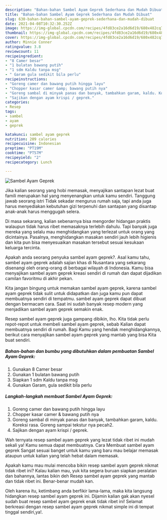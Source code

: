 ```yaml
---
description: "Bahan-bahan Sambel Ayam Geprek Sederhana dan Mudah Dibuat"
title: "Bahan-bahan Sambel Ayam Geprek Sederhana dan Mudah Dibuat"
slug: 630-bahan-bahan-sambel-ayam-geprek-sederhana-dan-mudah-dibuat
date: 2021-04-08T10:32:30.252Z
image: https://img-global.cpcdn.com/recipes/4fd83ce2a16d6d19/680x482cq70/sambel-ayam-geprek-foto-resep-utama.jpg
thumbnail: https://img-global.cpcdn.com/recipes/4fd83ce2a16d6d19/680x482cq70/sambel-ayam-geprek-foto-resep-utama.jpg
cover: https://img-global.cpcdn.com/recipes/4fd83ce2a16d6d19/680x482cq70/sambel-ayam-geprek-foto-resep-utama.jpg
author: Minnie Conner
ratingvalue: 3.8
reviewcount: 11
recipeingredient:
- "8 Camer besar"
- "1 bulatan bawang putih"
- "1 sdm Kaldu tanpa msg"
- " Garam gula sedikit bila perlu"
recipeinstructions:
- "Goreng camer dan bawang putih hingga layu"
- "Chopper kasar camer &amp; bawang putih nya"
- "Goreng sambal di minyak panas dan banyak, tambahkan garam, kaldu. Koreksi rasa. Goreng sampai tekstur nya pecah2."
- "Sajikan dengan ayam krispi / geprek."
categories:
- Resep
tags:
- sambel
- ayam
- geprek

katakunci: sambel ayam geprek 
nutrition: 209 calories
recipecuisine: Indonesian
preptime: "PT19M"
cooktime: "PT57M"
recipeyield: "2"
recipecategory: Lunch

---
```



![Sambel Ayam Geprek](https://img-global.cpcdn.com/recipes/4fd83ce2a16d6d19/680x482cq70/sambel-ayam-geprek-foto-resep-utama.jpg)

Jika kalian seorang yang hobi memasak, menyajikan santapan lezat buat famili merupakan hal yang menyenangkan untuk kamu sendiri. Tanggung jawab seorang istri Tidak sekadar mengurus rumah saja, tapi anda juga harus menyediakan kebutuhan gizi terpenuhi dan santapan yang disantap anak-anak harus menggugah selera.

Di masa  sekarang, kalian sebenarnya bisa mengorder hidangan praktis walaupun tidak harus ribet memasaknya terlebih dahulu. Tapi banyak juga mereka yang selalu mau menghidangkan yang terlezat untuk orang yang dicintainya. Pasalnya, menghidangkan masakan sendiri jauh lebih higienis dan kita pun bisa menyesuaikan masakan tersebut sesuai kesukaan keluarga tercinta. 



Apakah anda seorang penyuka sambel ayam geprek?. Asal kamu tahu, sambel ayam geprek adalah sajian khas di Nusantara yang sekarang disenangi oleh orang-orang di berbagai wilayah di Indonesia. Kamu bisa menyajikan sambel ayam geprek kreasi sendiri di rumah dan dapat dijadikan camilan favoritmu di akhir pekan.

Kita jangan bingung untuk memakan sambel ayam geprek, karena sambel ayam geprek tidak sulit untuk didapatkan dan juga kamu pun dapat membuatnya sendiri di tempatmu. sambel ayam geprek dapat dibuat dengan bermacam cara. Saat ini sudah banyak resep modern yang menjadikan sambel ayam geprek semakin enak.

Resep sambel ayam geprek juga gampang dibikin, lho. Kita tidak perlu repot-repot untuk membeli sambel ayam geprek, sebab Kalian dapat membuatnya sendiri di rumah. Bagi Kamu yang hendak menghidangkannya, berikut cara menyajikan sambel ayam geprek yang mantab yang bisa Kita buat sendiri.

<!--inarticleads1-->

##### Bahan-bahan dan bumbu yang dibutuhkan dalam pembuatan Sambel Ayam Geprek:

1. Gunakan 8 Camer besar
1. Gunakan 1 bulatan bawang putih
1. Siapkan 1 sdm Kaldu tanpa msg
1. Gunakan  Garam, gula sedikit bila perlu




<!--inarticleads2-->

##### Langkah-langkah membuat Sambel Ayam Geprek:

1. Goreng camer dan bawang putih hingga layu
1. Chopper kasar camer &amp; bawang putih nya
1. Goreng sambal di minyak panas dan banyak, tambahkan garam, kaldu. Koreksi rasa. Goreng sampai tekstur nya pecah2.
1. Sajikan dengan ayam krispi / geprek.




Wah ternyata resep sambel ayam geprek yang lezat tidak ribet ini mudah sekali ya! Kamu semua dapat membuatnya. Cara Membuat sambel ayam geprek Sangat sesuai banget untuk kamu yang baru mau belajar memasak ataupun untuk kalian yang telah hebat dalam memasak.

Apakah kamu mau mulai mencoba bikin resep sambel ayam geprek nikmat tidak ribet ini? Kalau kalian mau, yuk kita segera buruan siapkan peralatan dan bahannya, lantas bikin deh Resep sambel ayam geprek yang mantab dan tidak ribet ini. Benar-benar mudah kan. 

Oleh karena itu, ketimbang anda berfikir lama-lama, maka kita langsung hidangkan resep sambel ayam geprek ini. Dijamin kalian gak akan nyesel sudah buat resep sambel ayam geprek enak tidak ribet ini! Selamat berkreasi dengan resep sambel ayam geprek nikmat simple ini di tempat tinggal sendiri,ya!.

